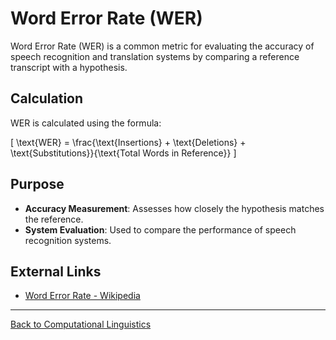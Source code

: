 # Word Error Rate (WER)

Word Error Rate (WER) is a common metric for evaluating the accuracy of speech recognition and translation systems by comparing a reference transcript with a hypothesis.

## Calculation

WER is calculated using the formula:

\[
\text{WER} = \frac{\text{Insertions} + \text{Deletions} + \text{Substitutions}}{\text{Total Words in Reference}}
\]

## Purpose

- **Accuracy Measurement**: Assesses how closely the hypothesis matches the reference.
- **System Evaluation**: Used to compare the performance of speech recognition systems.


## External Links

- [Word Error Rate - Wikipedia](https://en.wikipedia.org/wiki/Word_error_rate)

---

[Back to Computational Linguistics](README.md)
